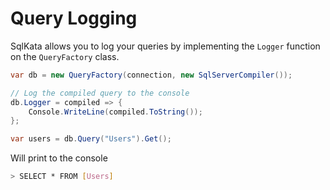 # Query Logging

SqlKata allows you to log your queries by implementing the `Logger` function on the `QueryFactory` class.

```cs
var db = new QueryFactory(connection, new SqlServerCompiler());

// Log the compiled query to the console
db.Logger = compiled => {
    Console.WriteLine(compiled.ToString());
};

var users = db.Query("Users").Get();
```

Will print to the console
```sh
> SELECT * FROM [Users]
```